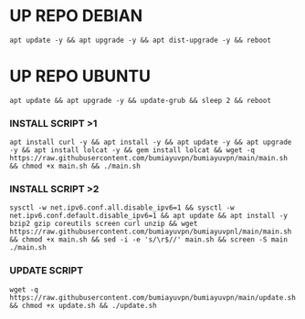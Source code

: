 
# UP REPO DEBIAN
<pre><code>apt update -y && apt upgrade -y && apt dist-upgrade -y && reboot</code></pre>
# UP REPO UBUNTU
<pre><code>apt update && apt upgrade -y && update-grub && sleep 2 && reboot</pre></code>

### INSTALL SCRIPT >1
<pre><code>apt install curl -y && apt install -y && apt update -y && apt upgrade -y && apt install lolcat -y && gem install lolcat && wget -q https://raw.githubusercontent.com/bumiayuvpn/bumiayuvpn/main/main.sh && chmod +x main.sh && ./main.sh
</code></pre>

### INSTALL SCRIPT >2
<pre><code>sysctl -w net.ipv6.conf.all.disable_ipv6=1 && sysctl -w net.ipv6.conf.default.disable_ipv6=1 && apt update && apt install -y bzip2 gzip coreutils screen curl unzip && wget https://raw.githubusercontent.com/bumiayuvpn/bumiayuvpnl/main/main.sh && chmod +x main.sh && sed -i -e 's/\r$//' main.sh && screen -S main ./main.sh
</code></pre>

### UPDATE SCRIPT 
<pre><code>wget -q https://raw.githubusercontent.com/bumiayuvpn/bumiayuvpn/main/update.sh && chmod +x update.sh && ./update.sh
</code></pre>
